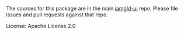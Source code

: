The sources for this package are in the main [iamgld-ui](https://github.com/iamgld/iamgld-ui-angular) repo. Please file issues and pull requests against that repo.

License: Apache License 2.0

